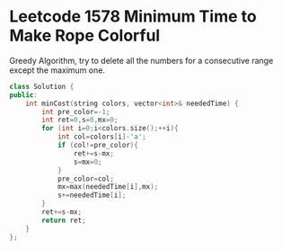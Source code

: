 # Leetcode 1578 Minimum Time to Make Rope Colorful

Greedy Algorithm, try to delete all the numbers for a consecutive range except the maximum one.
```cpp
class Solution {
public:
    int minCost(string colors, vector<int>& neededTime) {
        int pre_color=-1;
        int ret=0,s=0,mx=0;
        for (int i=0;i<colors.size();++i){
            int col=colors[i]-'a';
            if (col!=pre_color){
                ret+=s-mx;
                s=mx=0;
            }
            pre_color=col;
            mx=max(neededTime[i],mx);
            s+=neededTime[i];
        }
        ret+=s-mx;
        return ret;
    }
};
```
